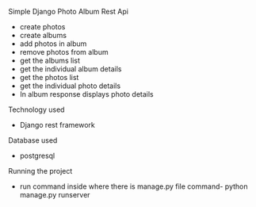 Simple Django Photo Album Rest Api
- create photos
-  create albums
-  add photos in album
-  remove photos from album
-  get the albums list
-  get the individual album details
-  get the photos list
-  get the individual photo details
-  In album response displays photo details 

Technology used
- Django rest framework

Database used
- postgresql

Running the project
- run command inside where there is manage.py file
    command- python manage.py runserver